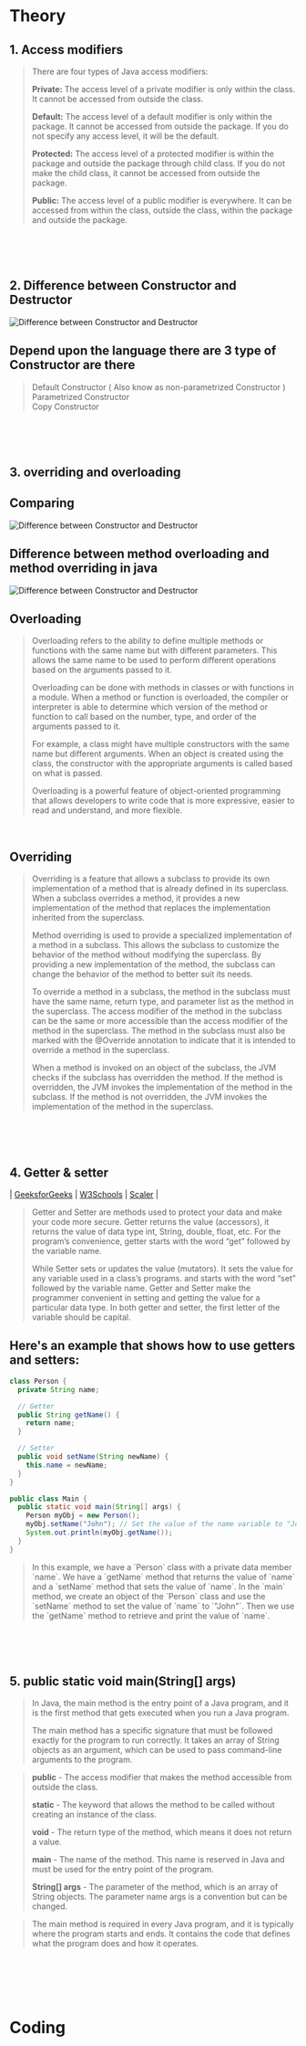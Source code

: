 # Theory

## 1. Access modifiers
>There are four types of Java access modifiers:
><p><b>Private:</b> The access level of a private modifier is only within the class. It cannot be accessed from outside the class.</p>
><p><b>Default:</b> The access level of a default modifier is only within the package. It cannot be accessed from outside the package. If you do not specify any access level, it will be the default.</p>
><p><b>Protected:</b> The access level of a protected modifier is within the package and outside the package through child class. If you do not make the child class, it cannot be accessed from outside the package.</p>
><p><b>Public:</b> The access level of a public modifier is everywhere. It can be accessed from within the class, outside the class, within the package and outside the package.</p>

<br/>
<br/>
<br/>

## 2. Difference between Constructor and Destructor
<img src="https://imgur.com/McpNRUB.png" alt="Difference between Constructor and Destructor" />

## Depend upon the language there are 3 type of Constructor are there 
>Default Constructor ( Also know as non-parametrized Constructor )<br/>
>Parametrized Constructor<br/>
>Copy Constructor

<br/>
<br/>
<br/>

## 3. overriding and overloading
## Comparing 
<img src="https://imgur.com/fctrug4.png" alt="Difference between Constructor and Destructor" />

<br/>

## Difference between method overloading and method overriding in java
<img src="https://imgur.com/D5J3Pek.png" alt="Difference between Constructor and Destructor" />

<br/>

## Overloading
><p>Overloading refers to the ability to define multiple methods or functions with the same name but with different parameters. This allows the same name to be used to perform different operations based on the arguments passed to it.</p>
><p>Overloading can be done with methods in classes or with functions in a module. When a method or function is overloaded, the compiler or interpreter is able to determine which version of the method or function to call based on the number, type, and order of the arguments passed to it.</p>
><p>For example, a class might have multiple constructors with the same name but different arguments. When an object is created using the class, the constructor with the appropriate arguments is called based on what is passed.</p>
><p>Overloading is a powerful feature of object-oriented programming that allows developers to write code that is more expressive, easier to read and understand, and more flexible.</p>

<br/>

## Overriding
><p>Overriding is a feature that allows a subclass to provide its own implementation of a method that is already defined in its superclass. When a subclass overrides a method, it provides a new implementation of the method that replaces the implementation inherited from the superclass.</p>
><p>Method overriding is used to provide a specialized implementation of a method in a subclass. This allows the subclass to customize the behavior of the method without modifying the superclass. By providing a new implementation of the method, the subclass can change the behavior of the method to better suit its needs.</p>
><p>To override a method in a subclass, the method in the subclass must have the same name, return type, and parameter list as the method in the superclass. The access modifier of the method in the subclass can be the same or more accessible than the access modifier of the method in the superclass. The method in the subclass must also be marked with the @Override annotation to indicate that it is intended to override a method in the superclass.</p>
><p>When a method is invoked on an object of the subclass, the JVM checks if the subclass has overridden the method. If the method is overridden, the JVM invokes the implementation of the method in the subclass. If the method is not overridden, the JVM invokes the implementation of the method in the superclass.</p>

<br/>
<br/>
<br/>

## 4. Getter & setter

| [GeeksforGeeks](https://www.geeksforgeeks.org/getter-and-setter-in-java/) | [W3Schools](https://www.w3schools.com/java/java_encapsulation.asp) | [Scaler](https://www.scaler.com/topics/getter-and-setter-in-java/) | 

><p>Getter and Setter are methods used to protect your data and make your code more secure. Getter returns the value (accessors), it returns the value of data type int, String, double, float, etc. For the program’s convenience, getter starts with the word “get” followed by the variable name.</p>
><p>While Setter sets or updates the value (mutators). It sets the value for any variable used in a class’s programs. and starts with the word “set” followed by the variable name. Getter and Setter make the programmer convenient in setting and getting the value for a particular data type. In both getter and setter, the first letter of the variable should be capital.</p>

## Here's an example that shows how to use getters and setters:

```java
class Person {
  private String name;

  // Getter
  public String getName() {
    return name;
  }

  // Setter
  public void setName(String newName) {
    this.name = newName;
  }
}

public class Main {
  public static void main(String[] args) {
    Person myObj = new Person();
    myObj.setName("John"); // Set the value of the name variable to "John"
    System.out.println(myObj.getName());
  }
}
```

><p>In this example, we have a `Person` class with a private data member `name`. We have a `getName` method that returns the value of `name` and a `setName` method that sets the value of `name`. In the `main` method, we create an object of the `Person` class and use the `setName` method to set the value of `name` to `"John"`. Then we use the `getName` method to retrieve and print the value of `name`.</p>


<br/>
<br/>
<br/>

## 5. public static void main(String[] args)
><p>In Java, the main method is the entry point of a Java program, and it is the first method that gets executed when you run a Java program.</p>
><p>The main method has a specific signature that must be followed exactly for the program to run correctly. It takes an array of String objects as an argument, which can be used to pass command-line arguments to the program.</p>


><p><b>public</b> - The access modifier that makes the method accessible from outside the class.</p>
><p><b>static</b> - The keyword that allows the method to be called without creating an instance of the class.</p>
><p><b>void</b> - The return type of the method, which means it does not return a value.</p>
><p><b>main</b> - The name of the method. This name is reserved in Java and must be used for the entry point of the program.</p>
><p><b>String[] args</b> - The parameter of the method, which is an array of String objects. The parameter name args is a convention but can be changed.</p>

><p>The main method is required in every Java program, and it is typically where the program starts and ends. It contains the code that defines what the program does and how it operates.</p>

<br/>
<br/>
<br/>
<br/>

# Coding
